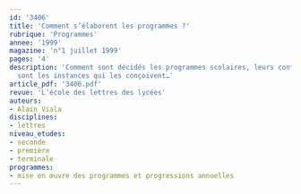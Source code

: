 ```yaml
---
id: '3406'
title: 'Comment s’élaborent les programmes ?'
rubrique: 'Programmes'
annee: '1999'
magazine: 'n°1 juillet 1999'
pages: '4'
description: 'Comment sont décidés les programmes scolaires, leurs contenus, quelles
  sont les instances qui les conçoivent…'
article_pdf: '3406.pdf'
revue: 'L’école des lettres des lycées'
auteurs:
- Alain Viala
disciplines:
- lettres
niveau_etudes:
- seconde
- première
- terminale
programmes:
- mise en œuvre des programmes et progressions annuelles
---
```

